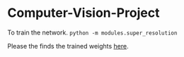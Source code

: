 # Computer-Vision-Project


To train the network.
`python -m modules.super_resolution`

Please the finds the trained weights [here](https://iiitaphyd-my.sharepoint.com/:f:/g/personal/chandradeep_pokhariya_research_iiit_ac_in/EmYWBvBj8HhIo-UNo3v04V4BGVNotwhZ3IEhHfPf1Y2vEQ?e=0KkcNf).


